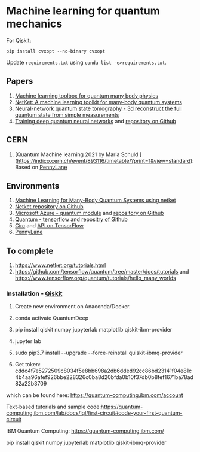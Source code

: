# Machine learning for quantum mechanics

For Qiskit:

`pip install cvxopt --no-binary cvxopt`

Update `requirements.txt` using `conda list -e>requirements.txt`.

## Papers

1. [Machine learning toolbox for quantum many body physics](https://www.nature.com/articles/s254-021-00285-7)
2. [NetKet: A machine learning toolkit for many-body quantum systems](https://www.sciencedirect.com/science/article/pii/S2352711019300974)
3. [Neural-network quantum state tomography - 3d reconstruct the full quantum state from simple measurements](https://www.nature.com/articles/s41567-018-0048-5)
4. [Training deep quantum neural networks](https://www.nature.com/articles/s41467-020-14454-2) and [repository on Github](https://github.com/qigitphannover/DeepQuantumNeuralNetworks)

## CERN 

1. [Quantum Machine learning 2021 by Maria Schuld ] (https://indico.cern.ch/event/893116/timetable/?print=1&view=standard): Based on [PennyLane](https://pennylane.ai/qml/whatisqml.html)

## Environments
1. [Machine Learning for Many-Body Quantum Systems using netket](https://www.netket.org/)
2. [Netket repository on Github](https://github.com/netket/netket)
3. [Microsoft Azure - quantum module](https://docs.microsoft.com/es-es/azure/quantum/) and [repository on Github](https://github.com/microsoft/Quantum)
4. [Quantum - tensorflow](https://www.tensorflow.org/quantum) and [repositry of Github](https://github.com/tensorflow/quantum)
5. [Circ](https://github.com/quantumlib/Cirq) and [API on TensorFlow](https://www.tensorflow.org/quantum/api_docs/python/tfq)
6. [PennyLane](https://pennylane.ai/)
## To complete
1. https://www.netket.org/tutorials.html 
2. https://github.com/tensorflow/quantum/tree/master/docs/tutorials  and https://www.tensorflow.org/quantum/tutorials/hello_many_worlds 



### Installation - [Qiskit](https://qiskit.org/documentation/install.html)

1. Create new environment on Anaconda/Docker.

2. conda activate QuantumDeep

3. pip install  qiskit numpy jupyterlab matplotlib qiskit-ibm-provider

4. jupyter lab

5. sudo pip3.7 install --upgrade --force-reinstall quiskit-ibmq-provider

6. Get token: cddc4f7e5272509c8034f5e8bb698a2db6dded92cc86bd23141f04e81c4b4aa96afef926bbe228326c0ba8d20bfda0b10f37db0b8fef1671ba78ad82a22b3709 

which can be found here: https://quantum-computing.ibm.com/account 

Text-based tutorials and sample code:https://quantum-computing.ibm.com/lab/docs/iql/first-circuit#code-your-first-quantum-circuit 

IBM Quantum Computing: https://quantum-computing.ibm.com/​

pip install qiskit numpy jupyterlab matplotlib qiskit-ibmq-provider


